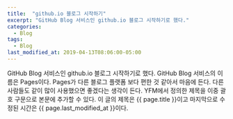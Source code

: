 ```yaml
---
title:  "github.io 블로그 시작하기"
excerpt: "GitHub Blog 서비스인 github.io 블로그 시작하기로 했다."
categories:
  - Blog
tags:
  - Blog
last_modified_at: 2019-04-13T08:06:00-05:00
---
```

GitHub Blog 서비스인 github.io 블로그 시작하기로 했다.
GitHub Blog 서비스의 이름은 Pages이다.
Pages가 다른 블로그 플랫폼 보다 편한 것 같아서 마음에 든다.
다른 사람들도 같이 많이 사용했으면 좋겠다는 생각이 든다.
YFM에서 정의한 제목을 이중 괄호 구문으로 본문에 추가할 수 있다.
이 글의 제목은 {{ page.title }}이고
마지막으로 수정된 시간은 {{ page.last_modified_at }}이다.